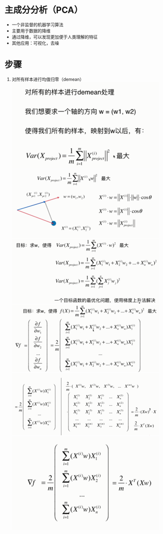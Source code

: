 # 主成分分析（PCA）
- 一个非监督的机器学习算法
- 主要用于数据的降维
- 通过降维，可以发现更加便于人类理解的特征
- 其他应用：可视化，去噪

# 步骤
1. 对所有样本进行均值归零（demean）
![25](https://raw.githubusercontent.com/Pythonboy/Image/master/SK/25.jpg)
![26](https://raw.githubusercontent.com/Pythonboy/Image/master/SK/26.jpg)
![27](https://raw.githubusercontent.com/Pythonboy/Image/master/SK/27.jpg)
![28](https://raw.githubusercontent.com/Pythonboy/Image/master/SK/28.jpg)
![29](https://raw.githubusercontent.com/Pythonboy/Image/master/SK/29.jpg)
![30](https://raw.githubusercontent.com/Pythonboy/Image/master/SK/30.jpg)
